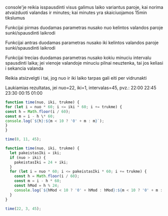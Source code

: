 console'je reikia isspausdinti visus galimus laiko variantus paroje, kai norima atvaizduoti valandas ir minutes; kai minutes yra skaiciuojamos 15min tikslumus

Funkcijai pirmas duodamas parametras nusako nuo kelintos valandos paroje sunki/spausdinti laikrodi

Funkcijai antras duodamas parametras nusako iki kelintos valandos paroje sunki/spausdinti laikrodi

Funkcijai trecias duodamas parametras nusako kokiu minuciu intervalu spausdinti laika; jei vienoje valandoje minuciu pilnai neuztenka, tai jos keliasi i sekancia valanda

Reikia atsizvelgti i tai, jog nuo ir iki laiko tarpas gali eiti per vidrunakti

Laukiamias rezultatas, jei nuo=22, iki=1, intervalas=45, pvz.: 22:00 22:45 23:30 00:15 01:00

```js
function time(nuo, iki, trukme) {
for (let i = nuo * 60; i <= iki * 60; i += trukme) {
const h = Math.floor(i / 60);
const m = i - h \* 60;
console.log(`${h}:${m < 10 ? '0' + m : m}`);
}
}

time(8, 11, 45);
```

```js
function time(nuo, iki, trukme) {
  let pakeistasIki = iki;
  if (nuo > iki) {
    pakeistasIki = 24 + iki;
  }
  for (let i = nuo * 60; i <= pakeistasIki * 60; i += trukme) {
    const h = Math.floor(i / 60);
    const m = i - h * 60;
    const hMod = h % 24;
    console.log(`${hMod < 10 ? '0' + hMod : hMod}:${m < 10 ? '0' + m : m}`);
  }
}

time(22, 3, 45);
```
